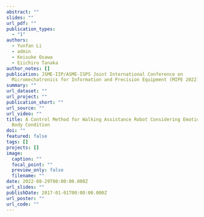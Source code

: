 ```yaml
---
abstract: ""
slides: ""
url_pdf: ""
publication_types:
  - "1"
authors:
  - Yunfan Li
  - admin
  - Keisuke Osawa
  - Eiichiro Tanaka
author_notes: []
publication: JSME-IIP/ASME-ISPS Joint International Conference on
  Micromechatronics for Information and Precision Equipment (MIPE 2022)
summary: ""
url_dataset: ""
url_project: ""
publication_short: ""
url_source: ""
url_video: ""
title: A Control Method for Walking Assistance Robot Considering Emotion and
  Body Condition
doi: ""
featured: false
tags: []
projects: []
image:
  caption: ""
  focal_point: ""
  preview_only: false
  filename: ""
date: 2022-08-29T00:00:00.000Z
url_slides: ""
publishDate: 2017-01-01T00:00:00.000Z
url_poster: ""
url_code: ""
---
```

